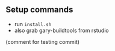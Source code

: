 Setup commands
--------------
- run `install.sh`
- also grab gary-buildtools from rstudio 

(comment for testing commit)
